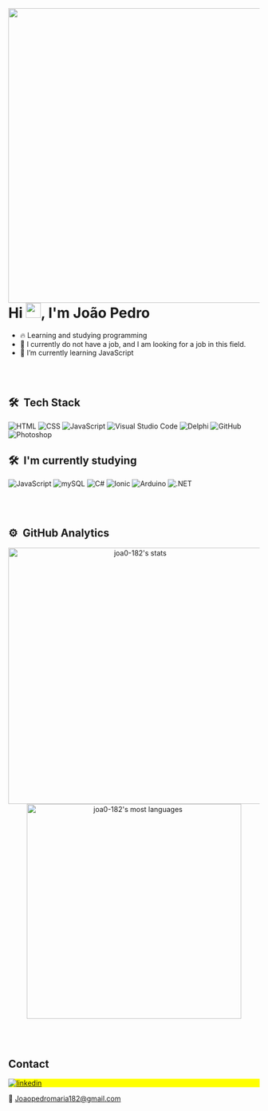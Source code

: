 <img align="right" height="590em" src="https://raw.githubusercontent.com/gist/joa0-182/bd2f06170c9ad064a975d42553bcd1cd/raw/a37626653454288cd64cf751213bd5c619dc7560/cardreadmejp.svg"/>
<h1 align="left">Hi <img src="https://raw.githubusercontent.com/kaueMarques/kaueMarques/master/hi.gif" height="30px">, I'm João Pedro</h1>

- 🔥 Learning and studying programming
- 🔭 I currently do not have a job, and I am looking for a job in this field.
- 🌱 I’m currently learning JavaScript

<br><br>

## 🛠 &nbsp;Tech Stack

![HTML](https://img.shields.io/badge/HTML5-E34F26?style=for-the-badge&logo=html5&logoColor=white)
![CSS](https://img.shields.io/badge/CSS3-1572B6?style=for-the-badge&logo=css3&logoColor=white)
![JavaScript](https://img.shields.io/badge/JavaScript-323330?style=for-the-badge&logo=javascript&logoColor=F7DF1E)
![Visual Studio Code](https://img.shields.io/badge/Visual_Studio_Code-0078D4?style=for-the-badge&logo=visual%20studio%20code&logoColor=white)
![Delphi](https://img.shields.io/badge/Delphi-B22222?style=for-the-badge&logo=delphi&logoColor=white)
![GitHub](https://img.shields.io/badge/GitHub-100000?style=for-the-badge&logo=github&logoColor=white)
![Photoshop](https://img.shields.io/badge/Adobe%20Photoshop-31A8FF?style=for-the-badge&logo=Adobe%20Photoshop&logoColor=black)

## 🛠 &nbsp;I'm currently studying

![JavaScript](https://img.shields.io/badge/JavaScript-323330?style=for-the-badge&logo=javascript&logoColor=F7DF1E)
![mySQL](https://img.shields.io/badge/MySQL-005C84?style=for-the-badge&logo=mysql&logoColor=white)
![C#](	https://img.shields.io/badge/C%23-239120?style=for-the-badge&logo=c-sharp&logoColor=white)
![Ionic](https://img.shields.io/badge/Ionic-3880FF?style=for-the-badge&logo=ionic&logoColor=white)
![Arduino](https://img.shields.io/badge/Arduino-00979D?style=for-the-badge&logo=Arduino&logoColor=white)
![.NET](https://img.shields.io/badge/.NET-512BD4?style=for-the-badge&logo=dotnet&logoColor=white)





<br><br>

## ⚙️ &nbsp;GitHub Analytics

<p align="center">
<img width="513em" src="https://github-readme-stats.vercel.app/api?username=joa0-182&show_icons=true&theme=vision-friendly-dark" alt="joa0-182's stats"/> <img width="430em" src="https://github-readme-stats.vercel.app/api/top-langs/?username=joa0-182&layout=compact&theme=vision-friendly-dark" alt="joa0-182's most languages"/>
</p>

<br><br>

## Contact

<p align="left" style="background:yellow">
<a href="https://www.linkedin.com/in/joão-pedro-maria-bb04231b3/" target="_blank">
  <img align="center" src="https://img.shields.io/badge/-João Pedro Maria-05122A?style=flat&logo=linkedin" alt="linkedin"/>
</a>

📧 Joaopedromaria182@gmail.com
